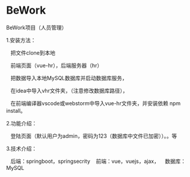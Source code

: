 # BeWork
BeWork项目（人员管理）

1.安装方法：

&nbsp;&nbsp;&nbsp;把文件clone到本地

&nbsp;&nbsp;&nbsp;前端页面（vue-hr），后端服务器（hr）

&nbsp;&nbsp;&nbsp;把数据导入本地MySQL数据库并启动数据库服务，

&nbsp;&nbsp;&nbsp;在idea中导入vhr文件夹，（注意修改数据库路径），

&nbsp;&nbsp;&nbsp;在前端编译器vscode或webstorm中导入vue-hr文件夹，并安装依赖 npm install。


2.功能介绍：

&nbsp;&nbsp;&nbsp;登陆页面（默认用户为admin，密码为123（数据库中文件已加密））。。等



3.技术介绍：
 
&nbsp;&nbsp;&nbsp;后端：springboot，springsecrity
&nbsp;&nbsp;&nbsp;前端：vue，vuejs，ajax，
&nbsp;&nbsp;&nbsp;数据库：MySQL
